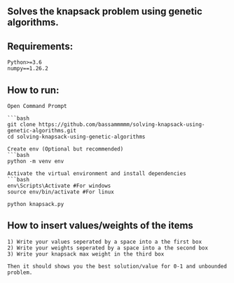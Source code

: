 ## Solves the knapsack problem using genetic algorithms.

## Requirements:
    Python>=3.6
    numpy==1.26.2

## How to run:
    Open Command Prompt

    ```bash
    git clone https://github.com/bassammmmm/solving-knapsack-using-genetic-algorithms.git
    cd solving-knapsack-using-genetic-algorithms

    Create env (Optional but recommended)
    ```bash
    python -m venv env
    
    Activate the virtual environment and install dependencies
    ```bash
    env\Scripts\Activate #For windows
    source env/bin/activate #For linux

    python knapsack.py

## How to insert values/weights of the items
    1) Write your values seperated by a space into a the first box
    2) Write your weights seperated by a space into a the second box
    3) Write your knapsack max weight in the third box

    Then it should shows you the best solution/value for 0-1 and unbounded problem.
